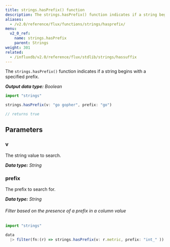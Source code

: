 ```yaml
---
title: strings.hasPrefix() function
description: The strings.hasPrefix() function indicates if a string begins with a specific prefix.
aliases:
  - /v2.0/reference/flux/functions/strings/hasprefix/
menu:
  v2_0_ref:
    name: strings.hasPrefix
    parent: Strings
weight: 301
related:
  - /influxdb/v2.0/reference/flux/stdlib/strings/hassuffix
---
```


The `strings.hasPrefix()` function indicates if a string begins with a specified prefix.

_**Output data type:** Boolean_

```js
import "strings"

strings.hasPrefix(v: "go gopher", prefix: "go")

// returns true
```

## Parameters

### v
The string value to search.

_**Data type:** String_

### prefix
The prefix to search for.

_**Data type:** String_

###### Filter based on the presence of a prefix in a column value
```js
import "strings"

data
  |> filter(fn:(r) => strings.hasPrefix(v: r.metric, prefix: "int_" ))
```
